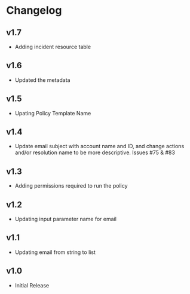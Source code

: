 # Changelog

## v1.7

- Adding incident resource table

## v1.6

- Updated the metadata

## v1.5

- Upating Policy Template Name

## v1.4

- Update email subject with account name and ID, and change actions and/or resolution name to be more descriptive. Issues #75 & #83

## v1.3

- Adding permissions required to run the policy

## v1.2

- Updating input parameter name for email

## v1.1

- Updating email from string to list

## v1.0

- Initial Release